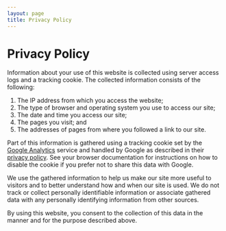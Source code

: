```yaml
---
layout: page
title: Privacy Policy
---
```

# Privacy Policy

Information about your use of this website is collected using server access logs and a tracking cookie. The collected information consists of the following:

1. The IP address from which you access the website;
1. The type of browser and operating system you use to access our site;
1. The date and time you access our site;
1. The pages you visit; and
1. The addresses of pages from where you followed a link to our site.

Part of this information is gathered using a tracking cookie set by the [Google Analytics](https://www.google.com/analytics/) service and handled by Google as described in their [privacy policy](https://www.google.com/privacy.html). See your browser documentation for instructions on how to disable the cookie if you prefer not to share this data with Google.

We use the gathered information to help us make our site more useful to visitors and to better understand how and when our site is used. We do not track or collect personally identifiable information or associate gathered data with any personally identifying information from other sources.

By using this website, you consent to the collection of this data in the manner and for the purpose described above.


